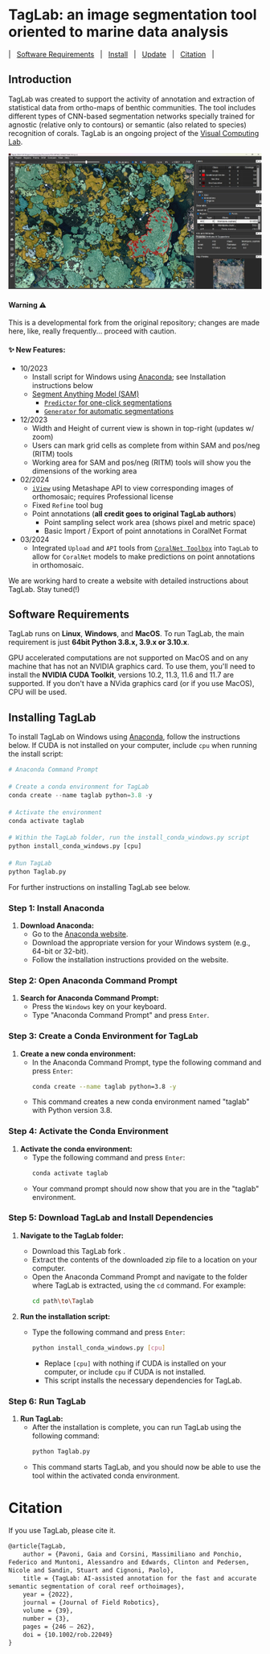 # TagLab: an image segmentation tool oriented to marine data analysis

| &nbsp; [Software Requirements](#software-requirements) &nbsp; | &nbsp; [Install](#installing-taglab) &nbsp; | &nbsp; [Update](#updating-taglab) &nbsp; | &nbsp; [Citation](#citation) &nbsp; |


## Introduction

TagLab was created to support the activity of annotation and extraction of statistical data from ortho-maps of benthic communities. The tool includes different types of CNN-based segmentation networks specially trained for agnostic (relative only to contours) or semantic (also related to species) recognition of corals. TagLab is an ongoing project of the  [Visual Computing Lab](https://vcg.isti.cnr.it).

![ScreenShot](screenshot.jpg)

#### Warning ⚠️

This is a developmental fork from the original repository; changes are made here, like, really frequently... proceed with caution.

#### ✨ New Features:
- 10/2023
  - Install script for Windows using [Anaconda](https://docs.conda.io/projects/miniconda/en/latest/); see Installation instructions below
  - [Segment Anything Model (SAM)](https://github.com/facebookresearch/segment-anything) 
    - [`Predictor` for one-click segmentations](https://www.youtube.com/watch?v=3dMo2NO1iXQ)
    - [`Generator` for automatic segmentations](https://www.youtube.com/watch?v=3dMo2NO1iXQ)
- 12/2023
  - Width and Height of current view is shown in top-right (updates w/ zoom)
  - Users can mark grid cells as complete from within SAM and pos/neg (RITM) tools
  - Working area for SAM and pos/neg (RITM) tools will show you the dimensions of the working area
- 02/2024
  - [`iView`](https://www.youtube.com/watch?v=H3AjshATPy0) using Metashape API to view corresponding images of orthomosaic; requires Professional license
  - Fixed `Refine` tool bug
  - Point annotations (**all credit goes to original TagLab authors**)
    - Point sampling select work area (shows pixel and metric space)
    - Basic Import / Export of point annotations in CoralNet Format
- 03/2024
  - Integrated `Upload` and `API` tools from [`CoralNet Toolbox`](https://github.com/Jordan-Pierce/CoralNet-Toolbox) into `TagLab` to allow for `CoralNet` models to make predictions on point annotations in orthomosaic.

We are working hard to create a website with detailed instructions about TagLab. Stay tuned(!)


## Software Requirements


TagLab runs on __Linux__, __Windows__, and __MacOS__. To run TagLab, the main requirement is just __64bit Python 3.8.x, 3.9.x or 3.10.x__.

GPU accelerated computations are not supported on MacOS and on any machine that has not an NVIDIA graphics card.
To use them, you'll need to install the __NVIDIA CUDA Toolkit__, versions 10.2, 11.3, 11.6 and 11.7 are supported.
If you don't have a NVida graphics card (or if you use MacOS), CPU will be used.

## Installing TagLab

To install TagLab on Windows using [Anaconda](https://docs.conda.io/projects/miniconda/en/latest/), follow the
instructions below. If CUDA is not installed on your computer, include `cpu` when running the install script:
```python
# Anaconda Command Prompt

# Create a conda environment for TagLab
conda create --name taglab python=3.8 -y

# Activate the environment
conda activate taglab

# Within the TagLab folder, run the install_conda_windows.py script
python install_conda_windows.py [cpu]

# Run TagLab
python Taglab.py
```
For further instructions on installing TagLab see below.

### Step 1: Install Anaconda

1. **Download Anaconda:**
   - Go to the [Anaconda website](https://www.anaconda.com/products/distribution).
   - Download the appropriate version for your Windows system (e.g., 64-bit or 32-bit).
   - Follow the installation instructions provided on the website.

### Step 2: Open Anaconda Command Prompt

1. **Search for Anaconda Command Prompt:**
   - Press the `Windows` key on your keyboard.
   - Type "Anaconda Command Prompt" and press `Enter`.

### Step 3: Create a Conda Environment for TagLab

1. **Create a new conda environment:**
   - In the Anaconda Command Prompt, type the following command and press `Enter`:
     ```bash
     conda create --name taglab python=3.8 -y
     ```
   - This command creates a new conda environment named "taglab" with Python version 3.8.

### Step 4: Activate the Conda Environment

1. **Activate the conda environment:**
   - Type the following command and press `Enter`:
     ```bash
     conda activate taglab
     ```
   - Your command prompt should now show that you are in the "taglab" environment.

### Step 5: Download TagLab and Install Dependencies

1. **Navigate to the TagLab folder:**
   - Download this TagLab fork .
   - Extract the contents of the downloaded zip file to a location on your computer.
   - Open the Anaconda Command Prompt and navigate to the folder where TagLab is extracted, using the `cd` command. For example:
     ```bash
     cd path\to\Taglab
     ```

2. **Run the installation script:**
   - Type the following command and press `Enter`:
     ```bash
     python install_conda_windows.py [cpu]
     ```
     - Replace `[cpu]` with nothing if CUDA is installed on your computer, or include `cpu` if CUDA is not installed.
     - This script installs the necessary dependencies for TagLab.

### Step 6: Run TagLab

1. **Run TagLab:**
   - After the installation is complete, you can run TagLab using the following command:
     ```bash
     python Taglab.py
     ```
   - This command starts TagLab, and you should now be able to use the tool within the activated conda environment.

# Citation

If you use TagLab, please cite it.

```
@article{TagLab,
	author = {Pavoni, Gaia and Corsini, Massimiliano and Ponchio, Federico and Muntoni, Alessandro and Edwards, Clinton and Pedersen, Nicole and Sandin, Stuart and Cignoni, Paolo},
	title = {TagLab: AI-assisted annotation for the fast and accurate semantic segmentation of coral reef orthoimages},
	year = {2022},
	journal = {Journal of Field Robotics},
	volume = {39},
	number = {3},
	pages = {246 – 262},
	doi = {10.1002/rob.22049}
}
```